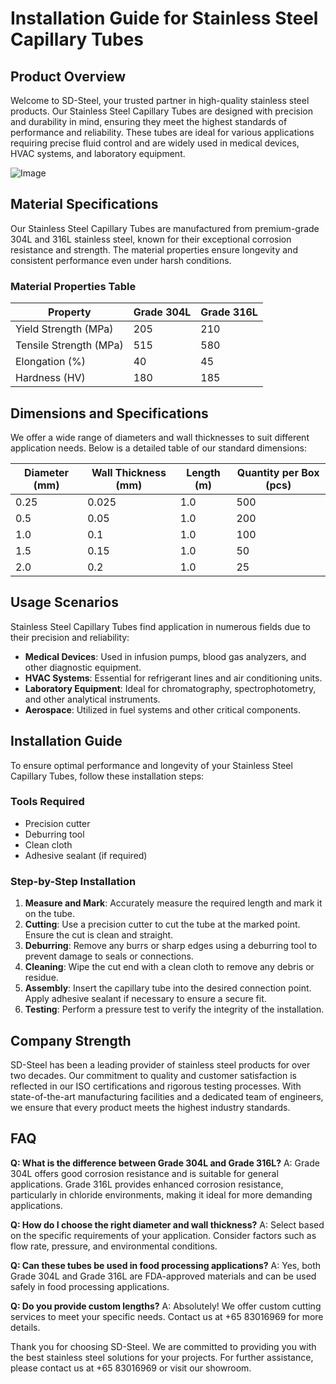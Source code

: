 # Installation Guide for Stainless Steel Capillary Tubes

## Product Overview
Welcome to SD-Steel, your trusted partner in high-quality stainless steel products. Our Stainless Steel Capillary Tubes are designed with precision and durability in mind, ensuring they meet the highest standards of performance and reliability. These tubes are ideal for various applications requiring precise fluid control and are widely used in medical devices, HVAC systems, and laboratory equipment.

![Image](https://github.com/user-attachments/assets/2567258e-e124-4816-932d-1809bd27ef0b)

## Material Specifications
Our Stainless Steel Capillary Tubes are manufactured from premium-grade 304L and 316L stainless steel, known for their exceptional corrosion resistance and strength. The material properties ensure longevity and consistent performance even under harsh conditions.

### Material Properties Table
| Property          | Grade 304L        | Grade 316L         |
|-------------------|------------------|-------------------|
| Yield Strength (MPa) | 205              | 210               |
| Tensile Strength (MPa)| 515             | 580               |
| Elongation (%)    | 40               | 45                |
| Hardness (HV)     | 180              | 185               |

## Dimensions and Specifications
We offer a wide range of diameters and wall thicknesses to suit different application needs. Below is a detailed table of our standard dimensions:

| Diameter (mm) | Wall Thickness (mm) | Length (m) | Quantity per Box (pcs) |
|---------------|---------------------|------------|------------------------|
| 0.25          | 0.025               | 1.0        | 500                    |
| 0.5           | 0.05                | 1.0        | 200                    |
| 1.0           | 0.1                 | 1.0        | 100                    |
| 1.5           | 0.15                | 1.0        | 50                     |
| 2.0           | 0.2                 | 1.0        | 25                     |

## Usage Scenarios
Stainless Steel Capillary Tubes find application in numerous fields due to their precision and reliability:
- **Medical Devices**: Used in infusion pumps, blood gas analyzers, and other diagnostic equipment.
- **HVAC Systems**: Essential for refrigerant lines and air conditioning units.
- **Laboratory Equipment**: Ideal for chromatography, spectrophotometry, and other analytical instruments.
- **Aerospace**: Utilized in fuel systems and other critical components.

## Installation Guide
To ensure optimal performance and longevity of your Stainless Steel Capillary Tubes, follow these installation steps:

### Tools Required
- Precision cutter
- Deburring tool
- Clean cloth
- Adhesive sealant (if required)

### Step-by-Step Installation
1. **Measure and Mark**: Accurately measure the required length and mark it on the tube.
2. **Cutting**: Use a precision cutter to cut the tube at the marked point. Ensure the cut is clean and straight.
3. **Deburring**: Remove any burrs or sharp edges using a deburring tool to prevent damage to seals or connections.
4. **Cleaning**: Wipe the cut end with a clean cloth to remove any debris or residue.
5. **Assembly**: Insert the capillary tube into the desired connection point. Apply adhesive sealant if necessary to ensure a secure fit.
6. **Testing**: Perform a pressure test to verify the integrity of the installation.

## Company Strength
SD-Steel has been a leading provider of stainless steel products for over two decades. Our commitment to quality and customer satisfaction is reflected in our ISO certifications and rigorous testing processes. With state-of-the-art manufacturing facilities and a dedicated team of engineers, we ensure that every product meets the highest industry standards.

## FAQ
**Q: What is the difference between Grade 304L and Grade 316L?**
A: Grade 304L offers good corrosion resistance and is suitable for general applications. Grade 316L provides enhanced corrosion resistance, particularly in chloride environments, making it ideal for more demanding applications.

**Q: How do I choose the right diameter and wall thickness?**
A: Select based on the specific requirements of your application. Consider factors such as flow rate, pressure, and environmental conditions.

**Q: Can these tubes be used in food processing applications?**
A: Yes, both Grade 304L and Grade 316L are FDA-approved materials and can be used safely in food processing applications.

**Q: Do you provide custom lengths?**
A: Absolutely! We offer custom cutting services to meet your specific needs. Contact us at +65 83016969 for more details.

Thank you for choosing SD-Steel. We are committed to providing you with the best stainless steel solutions for your projects. For further assistance, please contact us at +65 83016969 or visit our showroom.